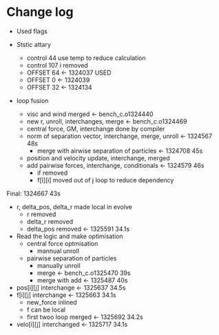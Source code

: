 # Change log

- Used flags
- Ststic attary
  - control 44 use temp to reduce calculation
  - control 107 i removed
  - OFFSET 64 <- 1324037 USED
  - OFFSET  0 <- 1324039
  - OFFSET 32 <- 1324134

- loop fusion
  - visc and wind merged                      <- bench_c.o1324440
  - new r, unroll, interchanges, merge        <- bench_c.o1324469
  - central force, GM, interchange done by compiler
  - norm of separation vector, interchange, merge, unroll       <- 1324567 48s
    - merge with airwise separation of particles                 <- 1324708 45s
  - position and velocity update, interchange, merged
  - add pairwise forces, interchange, conditionals              <- 1324579 46s
    - if removed
    - f[l][i] moved out of j loop to reduce dependency

Final: 1324667 43s

- r, delta_pos, delta_r made local in evolve
  - r removed
  - delta_r removed
  - delta_pos removed           <- 1325591 34.1s
- Read the logic and make optimisation
  - central force optmisation
    - mannual unroll
  - pairwise separation of particles
    - manually unroll
    - merge                     <- bench_c.o1325470 39s
    - merge with add            <- 1325487 40s
- pos[i][j] interchange         <- 1325637 34.5s
- f[i][j] interchange           <- 1325663 34.1s
  - new_force inlined
  - f can be local              
  - first twoo loop merged      <- 1325692 34.2s
- velo[i][j] interchanged       <- 1325717 34.1s